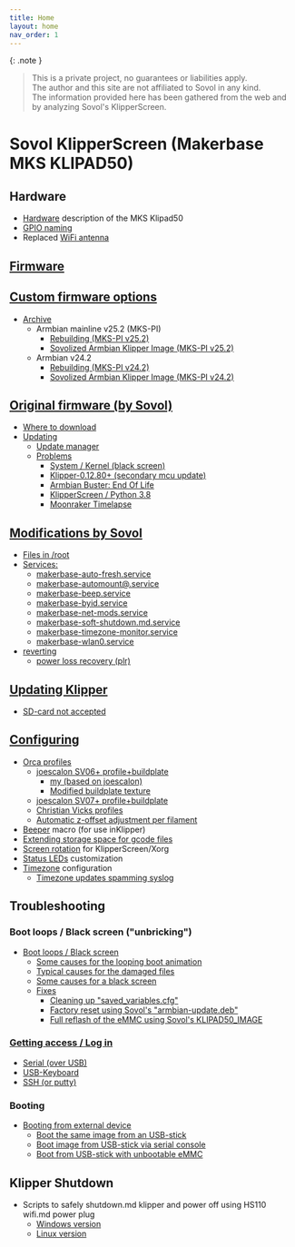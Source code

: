 ```yaml
---
title: Home
layout: home
nav_order: 1
---
```


{: .note }
> This is a private project, no guarantees or liabilities apply.  
> The author and this site are not affiliated to Sovol in any kind.  
> The information provided here has been gathered from the web and by analyzing Sovol's KlipperScreen.

# Sovol KlipperScreen (Makerbase MKS KLIPAD50)

## Hardware
  * [Hardware](hardware.html) description of the MKS Klipad50
  * [GPIO naming](gpio_naming.html)
  * Replaced [WiFi antenna](wifi.html)

## [Firmware](firmware.html)

## [Custom firmware options](firmware_custom.html)
  * [Archive](firmware_custom_archive.html)
    * Armbian mainline v25.2 (MKS-PI)
      * [Rebuilding (MKS-PI v25.2)](armbian-mkspi-mainline-setup-v25-2.html)
      * [Sovolized Armbian Klipper Image (MKS-PI v25.2)](armbian-mkspi-mainline-image-v25-2.html)
    * Armbian v24.2
      * [Rebuilding (MKS-PI v24.2)](armbian-mkspi-setup-v24-2.html)
      * [Sovolized Armbian Klipper Image (MKS-PI v24.2)](armbian-mkspi-image-v24-2.html)

## [Original firmware (by Sovol)](firmware_sovol.html)
  * [Where to download](firmware.html#where-to-download)
  * [Updating](updating.html)
    * [Update manager](updating.html#update-manager)
    * [Problems](updating.html#problems)
      * [System / Kernel (black screen)](updating.html#system--kernel-black-screen)
      * [Klipper-0.12.80+ (secondary mcu update)](updating.html#klipper-01280-secondary-mcu-update)
      * [Armbian Buster: End Of Life](updating.html#armbian-buster-end-of-life)
      * [KlipperScreen / Python 3.8](updating.html#klipperscreen--python-38)
      * [Moonraker Timelapse](updating.html#moonraker-timelapse)

## [Modifications by Sovol](sovol_mods.html#modifications_by_sovol)
  * [Files in /root](sovol_mods.html#files-in-root)
  * [Services:](sovol_mods.html#services)
    * [makerbase-auto-fresh.service](sovol_mods.html#makerbase-auto-freshservice)
    * [makerbase-automount@.service](sovol_mods.html#makerbase-automountservice)
    * [makerbase-beep.service](sovol_mods.html#makerbase-beepservice)
    * [makerbase-byid.service](sovol_mods.html#makerbase-byidservice)
    * [makerbase-net-mods.service](sovol_mods.html#makerbase-net-modsservice)
    * [makerbase-soft-shutdown.md.service](sovol_mods.html#makerbase-soft-shutdownservice)
    * [makerbase-timezone-monitor.service](sovol_mods.html#makerbase-timezone-monitorservice)
    * [makerbase-wlan0.service](sovol_mods.html#makerbase-wlan0service)
  * [reverting](sovol_mods.html#reverting)
    * [power loss recovery (plr)](sovol_mods.html#power-loss-recovery-plr-1)

## [Updating Klipper](updating_klipper.html)
  * [SD-card not accepted](updating_klipper.html#sd-card-not-accepted)

## [Configuring](configuring.html)
  * [Orca profiles](orca_profiles.html)
    * [joescalon SV06+ profile+buildplate](orca_profiles.html#joescalon-sv06-profilebuildplate)
      * [my (based on joescalon)](orca_profiles.html#my-based-on-joescalon)
      * [Modified buildplate texture](orca_profiles.html#my-based-on-joescalon)
    * [joescalon SV07+ profile+buildplate](orca_profiles.html#joescalon-sv07-profilebuildplate)
    * [Christian Vicks profiles](orca_profiles.html#christian-vicks-profiles)
    * [Automatic z-offset adjustment per filament](orca_profiles.html#automatic-z-offset-adjustment-per-filament)
  * [Beeper](beeper.html) macro (for use inKlipper)
  * [Extending storage space for gcode files](gcode_storage.html#expand-g-code-storage-space)
  * [Screen rotation](screen.html) for KlipperScreen/Xorg
  * [Status LEDs](status_leds.html) customization
  * [Timezone](timezone.html) configuration
    * [Timezone updates spamming syslog](timezone.html#sovol-image-timezone-updates-spamming-syslog)


## Troubleshooting

### Boot loops / Black screen ("unbricking")
  * [Boot loops / Black screen](bootloop.html)
    * [Some causes for the looping boot animation](bootloop.html#some-causes-for-the-looping-boot-animation)
    * [Typical causes for the damaged files](bootloop.html#typical-causes-for-the-damaged-files)
    * [Some causes for a black screen](bootloop.html#some-causes-for-a-black-screen)
    * [Fixes](bootloop.html#fixes)
      * [Cleaning up "saved_variables.cfg"](bootloop.html#cleaning-up-saved_variablescfg)
      * [Factory reset using Sovol's "armbian-update.deb"](bootloop.html#factory-reset-using-sovols-armbian-updatedeb)
      * [Full reflash of the eMMC using Sovol's KLIPAD50_IMAGE](bootloop.html#full-reflash-of-the-emmc-using-sovols-klipad50_image)

### [Getting access / Log in](access.html)
  * [Serial (over USB)](access.html#serial-over-usb)
  * [USB-Keyboard](access.html#usb-keyboard)
  * [SSH (or putty)](access.html#ssh-putty)

### Booting
  * [Booting from external device](booting.html)
    * [Boot the same image from an USB-stick](booting.html#boot-the-same-image-from-an-usb-stick)
    * [Boot image from USB-stick via serial console](booting.html#boot-image-from-usb-stick-via-serial-console)
    * [Boot from USB-stick with unbootable eMMC](booting.html#boot-from-usb-stick-with-unbootable-emmc)

## Klipper Shutdown
  * Scripts to safely shutdown.md klipper and power off using HS110 wifi.md power plug
    * [Windows version](shutdown.html)
    * [Linux version](shutdown_linux.html)

